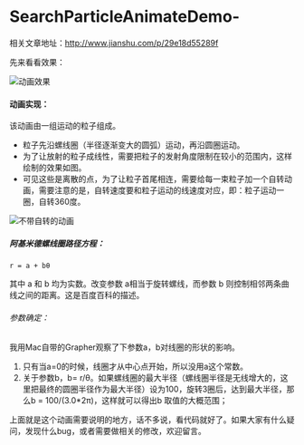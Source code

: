 # SearchParticleAnimateDemo-

相关文章地址：http://www.jianshu.com/p/29e18d55289f

先来看看效果：

![动画效果](https://github.com/hufengiOS/SearchParticleAnimateDemo-/blob/master/animation.gif)

#### 动画实现：
该动画由一组运动的粒子组成。

* 粒子先沿螺线圈（半径逐渐变大的圆弧）运动，再沿圆圈运动。
* 为了让放射的粒子成线性，需要把粒子的发射角度限制在较小的范围内，这样绘制的效果如图。
* 可见这些是离散的点，为了让粒子首尾相连，需要给每一束粒子加一个自转动画，需要注意的是，自转速度要和粒子运动的线速度对应，即：粒子运动一圈，自转360度。

![不带自转的动画](https://github.com/hufengiOS/SearchParticleAnimateDemo-/blob/master/animation1.gif)



##### 阿基米德螺线圈路径方程：
    r = a + bθ
其中 a 和 b 均为实数。改变参数 a相当于旋转螺线，而参数 b 则控制相邻两条曲线之间的距离。这是百度百科的描述。

###### 参数确定：
我用Mac自带的Grapher观察了下参数a，b对线圈的形状的影响。

1. 只有当a=0的时候，线圈才从中心点开始，所以没用a这个常数。
1. 关于参数b，b= r/θ。如果螺线圈的最大半径（螺线圈半径是无线增大的，这里把最终的圆圈半径作为最大半径）设为100，旋转3圈后，达到最大半径，那么b = 100/(3.0*2π)，这样就可以得出b 取值的大概范围；

上面就是这个动画需要说明的地方，话不多说，看代码就好了。如果大家有什么疑问，发现什么bug，或者需要做相关的修改，欢迎留言。



